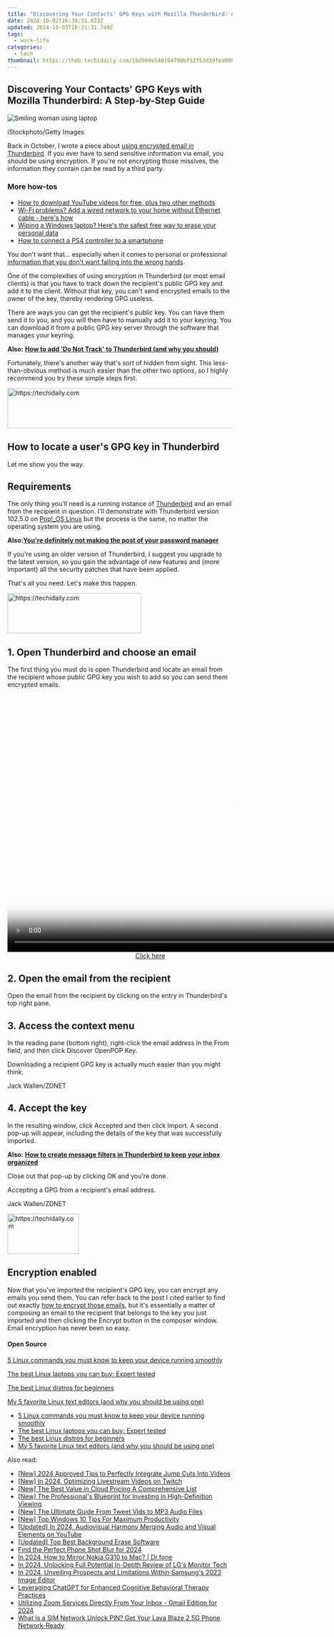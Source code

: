```yaml
---
title: "Discovering Your Contacts' GPG Keys with Mozilla Thunderbird: A Step-by-Step Guide"
date: 2024-10-02T16:34:51.023Z
updated: 2024-10-03T16:21:31.749Z
tags:
  - work-life
categories:
  - tech
thumbnail: https://thmb.techidaily.com/18d989e548104708bf52f53d39fea00818139641241145ab7026454dd288c9b9.jpg
---
```


## Discovering Your Contacts' GPG Keys with Mozilla Thunderbird: A Step-by-Step Guide

![Smiling woman using laptop](https://www.zdnet.com/a/img/resize/427fd66cbb89652915ab2b69ecd99f6680359bf3/2020/04/07/e12cf506-15c6-430e-aab3-e957e9d50e53/lighting1.jpg?auto=webp&width=1280)

iStockphoto/Getty Images

Back in October, I wrote a piece about [using encrypted email in Thunderbird](https://www.zdnet.com/article/how-to-encrypt-email-in-thunderbird-and-why-you-should/). If you ever have to send sensitive information via email, you should be using encryption. If you're not encrypting those missives, the information they contain can be read by a third party. 

### More how-tos

* [How to download YouTube videos for free, plus two other methods](https://www.zdnet.com/article/how-to-download-youtube-videos-for-free-plus-two-other-methods/)
* [Wi-Fi problems? Add a wired network to your home without Ethernet cable - here's how](https://www.zdnet.com/article/wi-fi-problems-how-to-add-a-wired-network-to-your-home-without-ethernet-cable/)
* [Wiping a Windows laptop? Here's the safest free way to erase your personal data](https://www.zdnet.com/article/wiping-a-windows-laptop-heres-the-safest-free-way-to-erase-your-personal-data/)
* [How to connect a PS4 controller to a smartphone](https://www.zdnet.com/article/how-to-connect-a-ps4-controller-to-a-smartphone/)

You don't want that… especially when it comes to personal or professional [information that you don't want falling into the wrong hands](https://www.zdnet.com/article/online-security-101-how-to-protect-your-privacy-from-hackers-spies-and-the-government/). 

One of the complexities of using encryption in Thunderbird (or most email clients) is that you have to track down the recipient's public GPG key and add it to the client. Without that key, you can't send encrypted emails to the owner of the key, thereby rendering GPG useless. 

There are ways you can get the recipient's public key. You can have them send it to you, and you will then have to manually add it to your keyring. You can download it from a public GPG key server through the software that manages your keyring. 

**Also:** [**How to add 'Do Not Track' to Thunderbird (and why you should)**](https://www.zdnet.com/home-and-office/work-life/how-to-add-do-not-track-to-thunderbird-and-why-you-should/)

Fortunately, there's another way that's sort of hidden from sight. This less-than-obvious method is much easier than the other two options, so I highly recommend you try these simple steps first. 

<!-- affiliate ads begin -->
<a href="https://aligracehair.sjv.io/c/5597632/1918703/19272" target="_top" id="1918703">
  <img src="//a.impactradius-go.com/display-ad/19272-1918703" border="0" alt="https://techidaily.com" width="728" height="90"/>
</a>
<img height="0" width="0" src="https://aligracehair.sjv.io/i/5597632/1918703/19272" style="position:absolute;visibility:hidden;" border="0" />
<!-- affiliate ads end -->

##  How to locate a user's GPG key in Thunderbird 

Let me show you the way. 

##  Requirements 

The only thing you'll need is a running instance of [Thunderbird](https://www.thunderbird.net/) and an email from the recipient in question. I'll demonstrate with Thunderbird version 102.5.0 on [Pop!\_OS Linux](https://www.zdnet.com/article/pop-os-might-have-a-complicated-name-but-it-makes-using-linux-so-easy/) but the process is the same, no matter the operating system you are using. 

**Also:**[**You're definitely not making the post of your password manager**](https://www.zdnet.com/article/youre-definitely-not-making-the-most-of-your-password-manager/) 

 If you're using an older version of Thunderbird, I suggest you upgrade to the latest version, so you gain the advantage of new features and (more important) all the security patches that have been applied. 

That's all you need. Let's make this happen. 

<!-- affiliate ads begin -->
<a href="https://aligracehair.sjv.io/c/5597632/2087234/19272" target="_top" id="2087234">
  <img src="//a.impactradius-go.com/display-ad/19272-2087234" border="0" alt="https://techidaily.com" width="300" height="90"/>
</a>
<img height="0" width="0" src="https://aligracehair.sjv.io/i/5597632/2087234/19272" style="position:absolute;visibility:hidden;" border="0" />
<!-- affiliate ads end -->

## 1\. Open Thunderbird and choose an email

The first thing you must do is open Thunderbird and locate an email from the recipient whose public GPG key you wish to add so you can send them encrypted emails.

<!-- affiliate ads begin -->
<span id="1155462">
					<video width="1024" height="576" style="cursor:pointer"
           poster="//a.impactradius-go.com/display-clicktoplayimage/1155462.png"
           onclick="if(!this.playClicked){this.play();this.setAttribute('controls',true);this.playClicked=true;}">
	   <source src="//a.impactradius-go.com/display-ad/14559-1155462">
	   <img src="//a.impactradius-go.com/display-clicktoplayimage/1155462.png" style="border: none; height: 100%; width: 100%; object-fit: contain">
	</video>
	<div style="width:640px;text-align:center"><a href="javascript:window.open(decodeURIComponent('https%3A%2F%2Fpropmoneyinc.pxf.io%2Fc%2F5597632%2F1155462%2F14559'), '_blank');void(0);">Click here</a></div>
</span>
<img height="0" width="0" src="https://imp.pxf.io/i/5597632/1155462/14559" style="position:absolute;visibility:hidden;" border="0" />
<!-- affiliate ads end -->

## 2\. Open the email from the recipient

Open the email from the recipient by clicking on the entry in Thunderbird's top right pane.

## 3\. Access the context menu

In the reading pane (bottom right), right-click the email address in the From field, and then click Discover OpenPGP Key.

Downloading a recipient GPG key is actually much easier than you might think.

Jack Wallen/ZDNET

## 4\. Accept the key

In the resulting window, click Accepted and then click Import. A second pop-up will appear, including the details of the key that was successfully imported. 

**Also:** [**How to create message filters in Thunderbird to keep your inbox organized**](https://www.zdnet.com/article/how-to-create-message-filters-in-thunderbird-to-keep-your-inbox-organized/)

Close out that pop-up by clicking OK and you're done. 

Accepting a GPG from a recipient's email address.

Jack Wallen/ZDNET

<!-- affiliate ads begin -->
<a href="https://aligracehair.sjv.io/c/5597632/2135352/19272" target="_top" id="2135352">
  <img src="//a.impactradius-go.com/display-ad/19272-2135352" border="0" alt="https://techidaily.com" width="160" height="90"/>
</a>
<img height="0" width="0" src="https://aligracehair.sjv.io/i/5597632/2135352/19272" style="position:absolute;visibility:hidden;" border="0" />
<!-- affiliate ads end -->

##  Encryption enabled 

Now that you've imported the recipient's GPG key, you can encrypt any emails you send them. You can refer back to the post I cited earlier to find out exactly [how to encrypt those emails](https://www.zdnet.com/article/how-to-encrypt-email-in-thunderbird-and-why-you-should/), but it's essentially a matter of composing an email to the recipient that belongs to the key you just imported and then clicking the Encrypt button in the composer window. Email encryption has never been so easy. 

#### Open Source

[5 Linux commands you must know to keep your device running smoothly](https://www.zdnet.com/article/5-linux-commands-you-must-know-to-keep-your-device-running-smoothly/ "5 Linux commands you must know to keep your device running smoothly")

[The best Linux laptops you can buy: Expert tested](https://www.zdnet.com/article/best-linux-laptop/ "The best Linux laptops you can buy: Expert tested")

[The best Linux distros for beginners](https://www.zdnet.com/article/best-linux-desktops-for-beginners/ "The best Linux distros for beginners")

[My 5 favorite Linux text editors (and why you should be using one)](https://www.zdnet.com/article/my-favorite-linux-text-editors-and-why-you-should-be-using-one/ "My 5 favorite Linux text editors (and why you should be using one)")

* [5 Linux commands you must know to keep your device running smoothly](https://www.zdnet.com/article/5-linux-commands-you-must-know-to-keep-your-device-running-smoothly/ "5 Linux commands you must know to keep your device running smoothly")
* [The best Linux laptops you can buy: Expert tested](https://www.zdnet.com/article/best-linux-laptop/ "The best Linux laptops you can buy: Expert tested")
* [The best Linux distros for beginners](https://www.zdnet.com/article/best-linux-desktops-for-beginners/ "The best Linux distros for beginners")
* [My 5 favorite Linux text editors (and why you should be using one)](https://www.zdnet.com/article/my-favorite-linux-text-editors-and-why-you-should-be-using-one/ "My 5 favorite Linux text editors (and why you should be using one)")

<ins class="adsbygoogle"
     style="display:block"
     data-ad-format="autorelaxed"
     data-ad-client="ca-pub-7571918770474297"
     data-ad-slot="1223367746"></ins>

<ins class="adsbygoogle"
     style="display:block"
     data-ad-client="ca-pub-7571918770474297"
     data-ad-slot="8358498916"
     data-ad-format="auto"
     data-full-width-responsive="true"></ins>

<span class="atpl-alsoreadstyle">Also read:</span>
<div><ul>
<li><a href="https://youtube-sure.techidaily.com/024-approved-tips-to-perfectly-integrate-jump-cuts-into-videos/"><u>[New] 2024 Approved Tips to Perfectly Integrate Jump Cuts Into Videos</u></a></li>
<li><a href="https://vimeo-videos.techidaily.com/new-in-2024-optimizing-livestream-videos-on-twitch/"><u>[New] In 2024, Optimizing Livestream Videos on Twitch</u></a></li>
<li><a href="https://some-tips.techidaily.com/new-the-best-value-in-cloud-pricing-a-comprehensive-list/"><u>[New] The Best Value in Cloud Pricing A Comprehensive List</u></a></li>
<li><a href="https://some-tips.techidaily.com/new-the-professionals-blueprint-for-investing-in-high-definition-viewing/"><u>[New] The Professional's Blueprint for Investing in High-Definition Viewing</u></a></li>
<li><a href="https://some-tips.techidaily.com/new-the-ultimate-guide-from-tweet-vids-to-mp3-audio-files/"><u>[New] The Ultimate Guide From Tweet Vids to MP3 Audio Files</u></a></li>
<li><a href="https://some-tips.techidaily.com/new-top-windows-10-tips-for-maximum-productivity/"><u>[New] Top Windows 10 Tips For Maximum Productivity</u></a></li>
<li><a href="https://facebook-video-share.techidaily.com/updated-in-2024-audiovisual-harmony-merging-audio-and-visual-elements-on-youtube/"><u>[Updated] In 2024, Audiovisual Harmony Merging Audio and Visual Elements on YouTube</u></a></li>
<li><a href="https://extra-resources.techidaily.com/updated-top-best-background-erase-software/"><u>[Updated] Top Best Background Erase Software</u></a></li>
<li><a href="https://some-techniques.techidaily.com/find-the-perfect-phone-shot-blur-for-2024/"><u>Find the Perfect Phone Shot Blur for 2024</u></a></li>
<li><a href="https://screen-mirror.techidaily.com/in-2024-how-to-mirror-nokia-g310-to-mac-drfone-by-drfone-android/"><u>In 2024, How to Mirror Nokia G310 to Mac? | Dr.fone</u></a></li>
<li><a href="https://some-tips.techidaily.com/in-2024-unlocking-full-potential-in-depth-review-of-lgs-monitor-tech/"><u>In 2024, Unlocking Full Potential In-Depth Review of LG's Monitor Tech</u></a></li>
<li><a href="https://some-tips.techidaily.com/in-2024-unveiling-prospects-and-limitations-within-samsungs-2023-image-editor/"><u>In 2024, Unveiling Prospects and Limitations Within Samsung's 2023 Image Editor</u></a></li>
<li><a href="https://tech-haven.techidaily.com/leveraging-chatgpt-for-enhanced-cognitive-behavioral-therapy-practices/"><u>Leveraging ChatGPT for Enhanced Cognitive Behavioral Therapy Practices</u></a></li>
<li><a href="https://some-tips.techidaily.com/utilizing-zoom-services-directly-from-your-inbox-gmail-edition-for-2024/"><u>Utilizing Zoom Services Directly From Your Inbox - Gmail Edition for 2024</u></a></li>
<li><a href="https://sim-unlock.techidaily.com/what-is-a-sim-network-unlock-pin-get-your-lava-blaze-2-5g-phone-network-ready-by-drfone-android/"><u>What Is a SIM Network Unlock PIN? Get Your Lava Blaze 2 5G Phone Network-Ready</u></a></li>
</ul></div>

